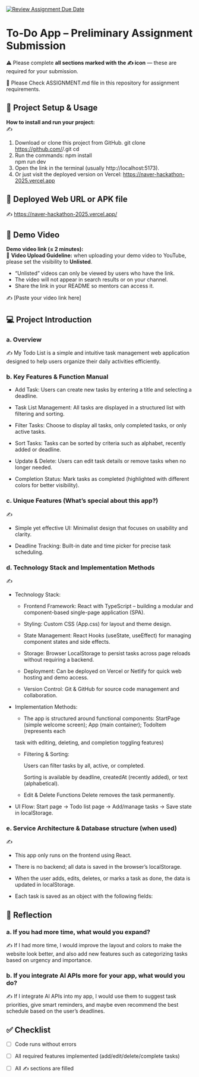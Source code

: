 
[![Review Assignment Due Date](https://classroom.github.com/assets/deadline-readme-button-22041afd0340ce965d47ae6ef1cefeee28c7c493a6346c4f15d667ab976d596c.svg)](https://classroom.github.com/a/YHSq4TPZ)
# To-Do App – Preliminary Assignment Submission
⚠️ Please complete **all sections marked with the ✍️ icon** — these are required for your submission.

👀 Please Check ASSIGNMENT.md file in this repository for assignment requirements.

## 🚀 Project Setup & Usage
**How to install and run your project:**  
✍️  
1. Download or clone this project from GitHub.
   git clone https://github.com/<your-username>/<your-repo-name>.git
   cd <your-repo-name>
2. Run the commands:
   npm install  
   npm run dev
3. Open the link in the terminal (usually http://localhost:5173).
4. Or just visit the deployed version on Vercel: https://naver-hackathon-2025.vercel.app

## 🔗 Deployed Web URL or APK file
✍️ https://naver-hackathon-2025.vercel.app/


## 🎥 Demo Video
**Demo video link (≤ 2 minutes):**  
📌 **Video Upload Guideline:** when uploading your demo video to YouTube, please set the visibility to **Unlisted**.  
- “Unlisted” videos can only be viewed by users who have the link.  
- The video will not appear in search results or on your channel.  
- Share the link in your README so mentors can access it.  

✍️ [Paste your video link here]


## 💻 Project Introduction

### a. Overview

✍️ My Todo List is a simple and intuitive task management web application designed to help users organize their daily activities efficiently.

### b. Key Features & Function Manual

- Add Task: Users can create new tasks by entering a title and selecting a deadline.

- Task List Management: All tasks are displayed in a structured list with filtering and sorting.

- Filter Tasks: Choose to display all tasks, only completed tasks, or only active tasks.

- Sort Tasks: Tasks can be sorted by criteria such as alphabet, recently added or deadline.

- Update & Delete: Users can edit task details or remove tasks when no longer needed.

- Completion Status: Mark tasks as completed (highlighted with different colors for better visibility).

### c. Unique Features (What’s special about this app?) 

✍️ 
- Simple yet effective UI: Minimalist design that focuses on usability and clarity.

- Deadline Tracking: Built-in date and time picker for precise task scheduling.

### d. Technology Stack and Implementation Methods

✍️ 
- Technology Stack:

  + Frontend Framework: React with TypeScript – building a modular and component-based single-page application (SPA).

  + Styling: Custom CSS (App.css) for layout and theme design.

  + State Management: React Hooks (useState, useEffect) for managing component states and side effects.

  + Storage: Browser LocalStorage to persist tasks across page reloads without requiring a backend.

  + Deployment: Can be deployed on Vercel or Netlify for quick web hosting and demo access.

  + Version Control: Git & GitHub for source code management and collaboration.


- Implementation Methods:
  
  + The app is structured around functional components: StartPage (simple welcome screen); App (main container); TodoItem (represents each

  task with editing, deleting, and completion toggling features)
  
  + Filtering & Sorting:

      Users can filter tasks by all, active, or completed.

      Sorting is available by deadline, createdAt (recently added), or text (alphabetical).

   + Edit & Delete Functions
     Delete removes the task permanently.

- UI Flow: Start page → Todo list page → Add/manage tasks → Save state in localStorage.

### e. Service Architecture & Database structure (when used)

✍️ 
- This app only runs on the frontend using React.

- There is no backend; all data is saved in the browser’s localStorage.

- When the user adds, edits, deletes, or marks a task as done, the data is updated in localStorage.

- Each task is saved as an object with the following fields:

## 🧠 Reflection

### a. If you had more time, what would you expand?

✍️ If I had more time, I would improve the layout and colors to make the website look better, and also add new features such as categorizing tasks based on urgency and importance.


### b. If you integrate AI APIs more for your app, what would you do?

✍️ If I integrate AI APIs into my app, I would use them to suggest task priorities, give smart reminders, and maybe even recommend the best schedule based on the user’s deadlines.


## ✅ Checklist
- [ ] Code runs without errors  
- [ ] All required features implemented (add/edit/delete/complete tasks)  
- [ ] All ✍️ sections are filled  

